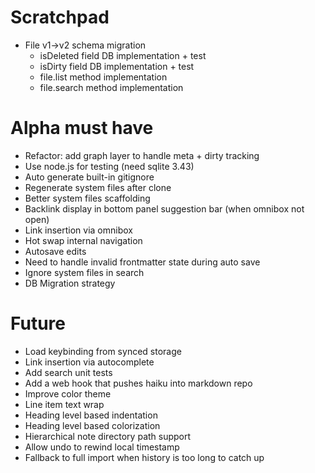 # Scratchpad

- File v1->v2 schema migration
  - isDeleted field DB implementation + test
  - isDirty field DB implementation + test
  - file.list method implementation
  - file.search method implementation

# Alpha must have

- Refactor: add graph layer to handle meta + dirty tracking
- Use node.js for testing (need sqlite 3.43)
- Auto generate built-in gitignore
- Regenerate system files after clone
- Better system files scaffolding
- Backlink display in bottom panel suggestion bar (when omnibox not open)
- Link insertion via omnibox
- Hot swap internal navigation
- Autosave edits
- Need to handle invalid frontmatter state during auto save
- Ignore system files in search
- DB Migration strategy

# Future

- Load keybinding from synced storage
- Link insertion via autocomplete
- Add search unit tests
- Add a web hook that pushes haiku into markdown repo
- Improve color theme
- Line item text wrap
- Heading level based indentation
- Heading level based colorization
- Hierarchical note directory path support
- Allow undo to rewind local timestamp
- Fallback to full import when history is too long to catch up
